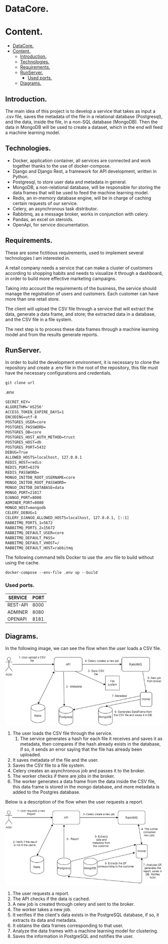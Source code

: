 # DataCore.

# Content.

- [DataCore.](#datacore)
- [Content.](#content)
  - [Introduction.](#introduction)
  - [Technologies.](#technologies)
  - [Requirements.](#requirements)
  - [RunServer.](#runserver)
    - [Used ports.](#used-ports)
  - [Diagrams.](#diagrams)

## Introduction.

The main idea of this project is to develop a service that takes as input a .csv file, saves the metadata of the file in a relational database (Postgresql), and the data, inside the file, in a non-SQL database (MongoDB). Then the data in MongoDB will be used to create a dataset, which in the end will feed a machine learning model.

## Technologies.

- Docker, application container, all services are connected and work together thanks to the use of docker-compose.
- Django and Django Rest, a framework for API development, written in Python.
- Postgresql, to store user data and metadata in general.
- MongoDB, a non-relational database, will be responsible for storing the data frames that will be used to feed the machine learning model.
- Redis, an in-memory database engine, will be in charge of caching certain requests of our service.
- Celery, an asynchronous task distributor.
- Rabbitmq, as a message broker, works in conjunction with celery.
- Pandas, an excel on steroids.
- OpenApi, for service documentation.

## Requirements.

These are some fictitious requirements, used to implement several technologies I am interested in.

A retail company needs a service that can make a cluster of customers according to shopping habits and needs to visualize it through a dashboard, in order to build more effective marketing campaigns.

Taking into account the requirements of the business, the service should manage the registration of users and customers. Each customer can have more than one retail store. 

The client will upload the CSV file through a service that will extract the data, generate a data frame, and store; the extracted data in a database, and the CSV file in a file system.

The next step is to process these data frames through a machine learning model and from the results generate reports.

## RunServer.

In order to build the development environment, it is necessary to clone the repository and create a .env file in the root of the repository, this file must have the necessary configurations and credentials.


```
git clone url
```
.env
```
SECRET_KEY=
ALGORITHM='HS256'
ACCESS_TOKEN_EXPIRE_DAYS=1
ENCODING=utf-8
POSTGRES_USER=core
POSTGRES_PASSWORD=
POSTGRES_DB=core
POSTGRES_HOST_AUTH_METHOD=trust
POSTGRES_HOST=db
POSTGRES_PORT=5432
DEBUG=True
ALLOWED_HOSTS=localhost, 127.0.0.1
REDIS_HOST=redis
REDIS_PORT=6379
REDIS_PASSWORD=
MONGO_INITDB_ROOT_USERNAME=core
MONGO_INITDB_ROOT_PASSWORD=
MONGO_INITDB_DATABASE=data
MONGO_PORT=21017
DJANGO_PORT=8000
ADMINER_PORT=8080
MONGO_HOST=mongodb
CELERY_DEBUG=1
CELERY_DJANGO_ALLOWED_HOSTS=localhost, 127.0.0.1, [::1]
RABBITMQ_PORTS_1=5672
RABBITMQ_PORTS_2=15672
RABBITMQ_DEFAULT_USER=core
RABBITMQ_DEFAULT_PASS=
RABBITMQ_DEFAULT_VHOST=/
RABBITMQ_DEFAULT_HOST=rabbitmq
```

The following command tells Docker to use the .env file to build without using the cache.

```
docker-compose --env-file .env up --build
```


### Used ports.

| SERVICE | PORT | 
|--|--|
| REST-API | 8000|
| ADMINER | 8080 |
| OPENAPI | 8181 |

## Diagrams.

In the following image, we can see the flow when the user loads a CSV file.

![Usuario carga archivo csv](diagram-images/user-save-csv.png)

 1. The user loads the CSV file through the service.
     1. The service generates a hash for each file it receives and saves it as metadata, then compares if the hash already exists in the database, if so, it sends an error saying that the file has already been uploaded.
  2. It saves metadata of the file and the user.
  3. Saves the CSV file to a file system.
  4. Celery creates an asynchronous job and passes it to the broker.
  5. The worker checks if there are jobs in the broker.
  6. The worker generates a data frame from the data inside the CSV file, this data frame is stored in the mongo database, and more metadata is added to the Postgres database.

Below is a description of the flow when the user requests a report.

![Usuario solicita informe](diagram-images/user-request-new-report.png)

  1. The user requests a report.
  2. The API checks if the data is cached.
  3. A new job is created through celery and sent to the broker.
  4. The worker takes a new job.
  5. It verifies if the client's data exists in the PostgreSQL database, if so, it extracts its data and metadata.
  6. It obtains the data frames corresponding to that user.
  7. Analyze the data frames with a machine learning model for clustering. 
  8. Saves the information in PostgreSQL and notifies the user.
